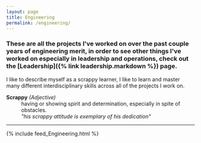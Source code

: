 ```yaml
---
layout: page
title: Engineering
permalink: /engineering/
---
```


### These are all the projects I've worked on over the past couple years of engineering merit, in order to see other things I've worked on especially in leadership and operations, check out the [Leadership]({% link leadership.markdown %}) page.

I like to describe myself as a scrappy learner, I like to learn and master many different interdisciplinary skills across all of the projects I work on.

<dl>
  <dt><b>Scrappy</b> <i>(Adjective)</i></dt>
  <dd>having or showing spirit and determination, especially in spite of obstacles.</dd>
  <dd><i>"his scrappy attitude is exemplary of his dedication"</i></dd>
</dl>


---

{% include feed_Engineering.html %}
